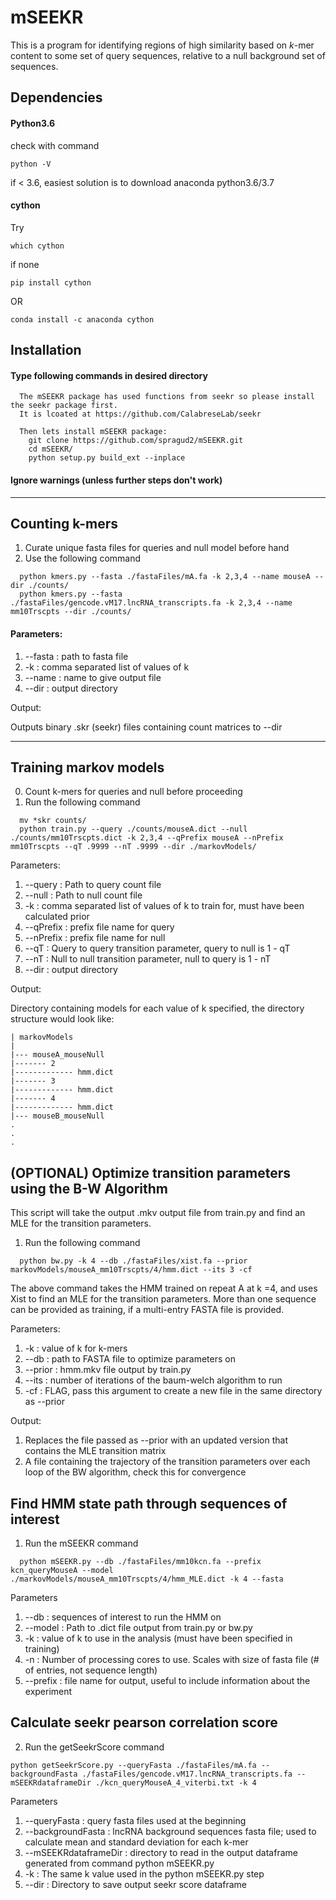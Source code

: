# mSEEKR

This is a program for identifying regions of high similarity based on *k*-mer content to some set of query sequences, relative to a null background set of sequences.

## Dependencies

#### Python3.6
check with command 

```
python -V
```

if < 3.6, easiest solution is to download anaconda python3.6/3.7
#### cython

Try 
```
which cython
``` 
if none

```
pip install cython
```

OR

```
conda install -c anaconda cython
```
## Installation

#### Type following commands in desired directory
```
  The mSEEKR package has used functions from seekr so please install the seekr package first.
  It is lcoated at https://github.com/CalabreseLab/seekr
  
  Then lets install mSEEKR package:
	git clone https://github.com/spragud2/mSEEKR.git
	cd mSEEKR/
	python setup.py build_ext --inplace
```
#### Ignore warnings (unless further steps don't work)
<hr/>

## Counting k-mers 


  1. Curate unique fasta files for queries and null model before hand
  2. Use the following command
```
  python kmers.py --fasta ./fastaFiles/mA.fa -k 2,3,4 --name mouseA --dir ./counts/
  python kmers.py --fasta ./fastaFiles/gencode.vM17.lncRNA_transcripts.fa -k 2,3,4 --name mm10Trscpts --dir ./counts/
```

#### Parameters:

1. --fasta : path to fasta file
2. -k : comma separated list of values of k
3. --name : name to give output file
4. --dir : output directory 


  Output:

  Outputs binary .skr (seekr) files containing count matrices to --dir

<hr/>

## Training markov models

  0. Count k-mers for queries and null before proceeding  
  1. Run the following command
```
  mv *skr counts/
  python train.py --query ./counts/mouseA.dict --null ./counts/mm10Trscpts.dict -k 2,3,4 --qPrefix mouseA --nPrefix mm10Trscpts --qT .9999 --nT .9999 --dir ./markovModels/
```

Parameters:

1. --query : Path to query count file
2. --null : Path to null count file
3. -k : comma separated list of values of k to train for, must have been calculated prior
4. --qPrefix : prefix file name for query
5. --nPrefix : prefix file name for null
6. --qT : Query to query transition parameter, query to null is 1 - qT
7. --nT : Null to null transition parameter, null to query is 1 - nT
8. --dir : output directory

  Output:

  Directory containing models for each value of k specified, the directory structure would look like:

    | markovModels
    |
    |--- mouseA_mouseNull
    |------- 2
    |------------- hmm.dict
    |------- 3
    |------------- hmm.dict
    |------- 4
    |------------- hmm.dict
    |--- mouseB_mouseNull
    .
    .
    .

## (OPTIONAL) Optimize transition parameters using the B-W Algorithm
This script will take the output .mkv output file from train.py and find an MLE for the transition parameters. 

  1. Run the following command
```
  python bw.py -k 4 --db ./fastaFiles/xist.fa --prior markovModels/mouseA_mm10Trscpts/4/hmm.dict --its 3 -cf
```

The above command takes the HMM trained on repeat A at k =4, and uses Xist to find an MLE for the transition parameters. More than one sequence can be provided as training, if a multi-entry FASTA file is provided. 

Parameters:

1. -k : value of k for k-mers
2. --db : path to FASTA file to optimize parameters on
3. --prior : hmm.mkv file output by train.py
4. --its : number of iterations of the baum-welch algorithm to run
5. -cf : FLAG, pass this argument to create a new file in the same directory as --prior 

Output:
1. Replaces the file passed as --prior with an updated version that contains the MLE transition matrix
2. A file containing the trajectory of the transition parameters over each loop of the BW algorithm, check this for convergence




## Find HMM state path through sequences of interest

  1. Run the mSEEKR command
```
  python mSEEKR.py --db ./fastaFiles/mm10kcn.fa --prefix kcn_queryMouseA --model ./markovModels/mouseA_mm10Trscpts/4/hmm_MLE.dict -k 4 --fasta
```

Parameters

1. --db : sequences of interest to run the HMM on
2. --model : Path to .dict file output from train.py or bw.py
3. -k : value of k to use in the analysis (must have been specified in training)
4. -n : Number of processing cores to use. Scales with size of fasta file (# of entries, not sequence length)
5. --prefix : file name for output, useful to include information about the experiment


## Calculate seekr pearson correlation score

  2. Run the getSeekrScore command
  ```
  python getSeekrScore.py --queryFasta ./fastaFiles/mA.fa --backgroundFasta ./fastaFiles/gencode.vM17.lncRNA_transcripts.fa --mSEEKRdataframeDir ./kcn_queryMouseA_4_viterbi.txt -k 4
```

Parameters

1. --queryFasta : query fasta files used at the beginning
2. --backgroundFasta : lncRNA background sequences fasta file; used to calculate mean and standard deviation for each k-mer
3. --mSEEKRdataframeDir : directory to read in the output dataframe generated from command python mSEEKR.py
4. -k : The same k value used in the python mSEEKR.py step
5. --dir : Directory to save output seekr score dataframe

